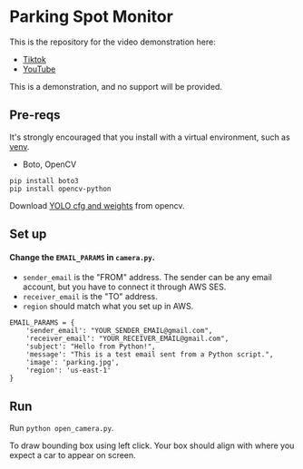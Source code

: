 # Parking Spot Monitor

This is the repository for the video demonstration here:

- [Tiktok](https://www.tiktok.com/@codingai/video/7239046318646168875)
- [YouTube]()

This is a demonstration, and no support will be provided.

## Pre-reqs

It's strongly encouraged that you install with a virtual environment, such as [venv](https://docs.python.org/3/library/venv.html).

- Boto, OpenCV
```
pip install boto3 
pip install opencv-python
```

Download [YOLO cfg and weights](https://opencv-tutorial.readthedocs.io/en/latest/yolo/yolo.html) from opencv.


## Set up

#### Change the ```EMAIL_PARAMS``` in ```camera.py```. 

- ```sender_email``` is the "FROM" address. The sender can be any email account, but you have to connect it through AWS SES.
- ```receiver_email``` is the "TO" address.
- ```region``` should match what you set up in AWS.

```
EMAIL_PARAMS = {
    'sender_email': "YOUR_SENDER_EMAIL@gmail.com",
    'receiver_email': "YOUR_RECEIVER_EMAIL@gmail.com",
    'subject': "Hello from Python!",
    'message': "This is a test email sent from a Python script.",
    'image': 'parking.jpg',
    'region': 'us-east-1'
}
```

## Run

Run ```python open_camera.py```.

To draw bounding box using left click. Your box should align with where you expect a car to appear on screen.
